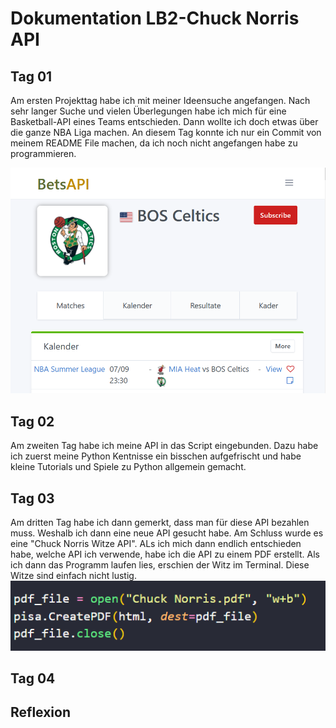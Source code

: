 # Dokumentation LB2-Chuck Norris API

## Tag 01

Am ersten Projekttag habe ich mit meiner Ideensuche angefangen. Nach sehr langer Suche und vielen Überlegungen habe ich mich für eine Basketball-API eines Teams entschieden. Dann wollte ich doch etwas
über die ganze NBA Liga machen. An diesem Tag konnte ich nur ein Commit von meinem README File machen, da ich noch nicht angefangen habe zu programmieren.

![UML Diagramm](/Boston.png)

## Tag 02

Am zweiten Tag habe ich meine API in das Script eingebunden. Dazu habe ich zuerst meine Python Kentnisse ein bisschen aufgefrischt und habe kleine Tutorials und Spiele zu Python allgemein gemacht.

## Tag 03

Am dritten Tag habe ich dann gemerkt, dass man für diese API bezahlen muss. Weshalb ich dann eine neue API gesucht habe. Am Schluss wurde es eine "Chuck Norris Witze API". ALs ich mich dann endlich entschieden habe, welche API ich verwende, habe ich die API zu einem PDF erstellt. Als ich dann das Programm laufen lies, erschien der Witz im Terminal. Diese Witze sind einfach nicht lustig.
![UML Diagramm](/PDF%20erstellt.png)

## Tag 04

## Reflexion
